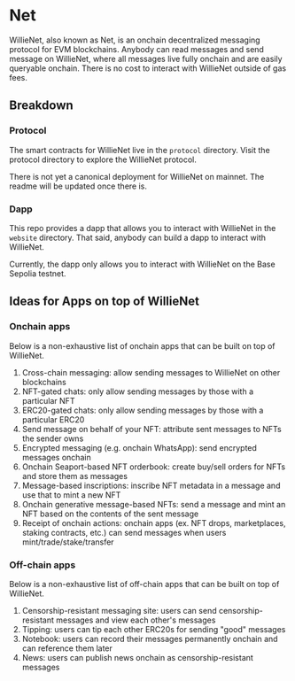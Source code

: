 # Net

WillieNet, also known as Net, is an onchain decentralized messaging protocol for EVM blockchains. Anybody can read messages and send message on WillieNet, where all messages live fully onchain and are easily queryable onchain. There is no cost to interact with WillieNet outside of gas fees.

## Breakdown

### Protocol

The smart contracts for WillieNet live in the `protocol` directory. Visit the protocol directory to explore the WillieNet protocol.

There is not yet a canonical deployment for WillieNet on mainnet. The readme will be updated once there is.

### Dapp

This repo provides a dapp that allows you to interact with WillieNet in the `website` directory. That said, anybody can build a dapp to interact with WillieNet.

Currently, the dapp only allows you to interact with WillieNet on the Base Sepolia testnet.

## Ideas for Apps on top of WillieNet

### Onchain apps

Below is a non-exhaustive list of onchain apps that can be built on top of WillieNet.

1. Cross-chain messaging: allow sending messages to WillieNet on other blockchains
1. NFT-gated chats: only allow sending messages by those with a particular NFT
1. ERC20-gated chats: only allow sending messages by those with a particular ERC20
1. Send message on behalf of your NFT: attribute sent messages to NFTs the sender owns
1. Encrypted messaging (e.g. onchain WhatsApp): send encrypted messages onchain
1. Onchain Seaport-based NFT orderbook: create buy/sell orders for NFTs and store them as messages
1. Message-based inscriptions: inscribe NFT metadata in a message and use that to mint a new NFT
1. Onchain generative message-based NFTs: send a message and mint an NFT based on the contents of the sent message
1. Receipt of onchain actions: onchain apps (ex. NFT drops, marketplaces, staking contracts, etc.) can send messages when users mint/trade/stake/transfer

### Off-chain apps

Below is a non-exhaustive list of off-chain apps that can be built on top of WillieNet.

1. Censorship-resistant messaging site: users can send censorship-resistant messages and view each other's messages
1. Tipping: users can tip each other ERC20s for sending "good" messages
1. Notebook: users can record their messages permanently onchain and can reference them later
1. News: users can publish news onchain as censorship-resistant messages
